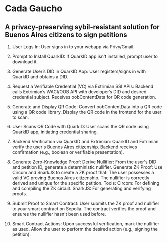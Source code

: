 # Cada Gaucho

## A privacy-preserving sybil-resistant solution for Buenos Aires citizens to sign petitions

1. User Logs In:
   User signs in to your webapp via Privy/Gmail.

2. Prompt to Install QuarkID:
   If QuarkID app isn't installed, prompt user to download it.

3. Generate User’s DID in QuarkID App:
   User registers/signs in with QuarkID and obtains a DID.

4. Request a Verifiable Credential (VC) via Extrimian SSI APIs:
   Backend calls Extrimian’s WACI/OOB API with developer’s DID and desired credential subject.
   Receives oobContentData for QR code generation.

5. Generate and Display QR Code:
   Convert oobContentData into a QR code using a QR code library.
   Display the QR code in the frontend for the user to scan.

6. User Scans QR Code with QuarkID:
   User scans the QR code using QuarkID app, initiating credential sharing.

7. Backend Verification via QuarkID and Extrimian:
   QuarkID and Extrimian verify the user's Buenos Aires citizenship.
   Backend receives confirmation (e.g., boolean or verifiable presentation).

8. Generate Zero-Knowledge Proof:
   Derive Nullifier:
   From the user's DID and petition ID, generate a deterministic nullifier.
   Generate ZK Proof:
   Use Circom and SnarkJS to create a ZK proof that:
   The user possesses a valid VC proving Buenos Aires citizenship.
   The nullifier is correctly derived and unique for the specific petition.
   Tools:
   Circom: For defining and compiling the ZK circuit.
   SnarkJS: For generating and verifying proofs.

9. Submit Proof to Smart Contract:
   User submits the ZK proof and nullifier to your smart contract on Sepolia.
   The contract verifies the proof and ensures the nullifier hasn't been used before.

10. Smart Contract Actions:
    Upon successful verification, mark the nullifier as used.
    Allow the user to perform the desired action (e.g., signing the petition).

